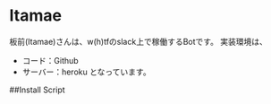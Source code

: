 # Itamae
板前(Itamae)さんは、w(h)tfのslack上で稼働するBotです。
実装環境は、
- コード：Github
- サーバー：heroku
となっています。

##Install Script

